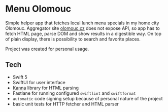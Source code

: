 # Menu Olomouc

Simple helper app that fetches local lunch menu specials in my home city Olomouc. Aggregator site [olomouc.cz](https://www.olomouc.cz/poledni-menu/) does not expose API, so app has to fetch HTML page, parse DOM and show results in a digestible way. On top of plain display, there is possibility to search and favorite places.

Project was created for personal usage.

## Tech

- Swift 5
- SwiftUI for user interface
- [Kanna](https://github.com/tid-kijyun/Kanna) library for HTML parsing
- Fastlane for running configured `swiftlint` and `swiftformat`
- `automatic` code signing setup because of personal nature of the project
- basic unit tests for HTTP fetcher and HTML parser
